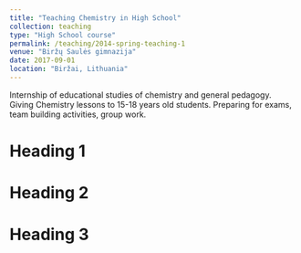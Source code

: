 ```yaml
---
title: "Teaching Chemistry in High School"
collection: teaching
type: "High School course"
permalink: /teaching/2014-spring-teaching-1
venue: "Biržų Saulės gimnazija"
date: 2017-09-01
location: "Biržai, Lithuania"
---
```


Internship of educational studies of chemistry and general pedagogy. Giving Chemistry lessons to 15-18 years old students. Preparing for exams, team building activities, group work.


Heading 1
======

Heading 2
======

Heading 3
======



